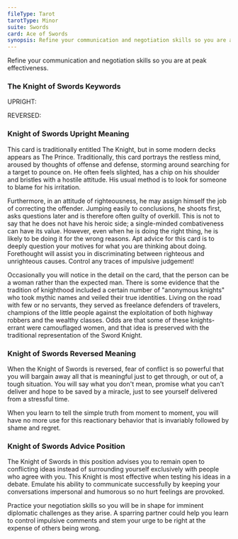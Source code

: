 ```yaml
---
fileType: Tarot
tarotType: Minor
suite: Swords
card: Ace of Swords
synopsis: Refine your communication and negotiation skills so you are at peak effectiveness.
---
```

Refine your communication and negotiation skills so you are at peak effectiveness.

### The Knight of Swords Keywords

UPRIGHT: 

REVERSED: 

### Knight of Swords Upright Meaning

This card is traditionally entitled The Knight, but in some modern decks appears as The Prince. Traditionally, this card portrays the restless mind, aroused by thoughts of offense and defense, storming around searching for a target to pounce on. He often feels slighted, has a chip on his shoulder and bristles with a hostile attitude. His usual method is to look for someone to blame for his irritation.

Furthermore, in an attitude of righteousness, he may assign himself the job of correcting the offender. Jumping easily to conclusions, he shoots first, asks questions later and is therefore often guilty of overkill. This is not to say that he does not have his heroic side; a single-minded combativeness can have its value. However, even when he is doing the right thing, he is likely to be doing it for the wrong reasons. Apt advice for this card is to deeply question your motives for what you are thinking about doing. Forethought will assist you in discriminating between righteous and unrighteous causes. Control any traces of impulsive judgement!

Occasionally you will notice in the detail on the card, that the person can be a woman rather than the expected man. There is some evidence that the tradition of knighthood included a certain number of "anonymous knights" who took mythic names and veiled their true identities. Living on the road with few or no servants, they served as freelance defenders of travelers, champions of the little people against the exploitation of both highway robbers and the wealthy classes. Odds are that some of these knights-errant were camouflaged women, and that idea is preserved with the traditional representation of the Sword Knight.

### Knight of Swords Reversed Meaning

When the Knight of Swords is reversed, fear of conflict is so powerful that you will bargain away all that is meaningful just to get through, or out of, a tough situation. You will say what you don't mean, promise what you can't deliver and hope to be saved by a miracle, just to see yourself delivered from a stressful time.

When you learn to tell the simple truth from moment to moment, you will have no more use for this reactionary behavior that is invariably followed by shame and regret.

### Knight of Swords Advice Position

The Knight of Swords in this position advises you to remain open to conflicting ideas instead of surrounding yourself exclusively with people who agree with you. This Knight is most effective when testing his ideas in a debate. Emulate his ability to communicate successfully by keeping your conversations impersonal and humorous so no hurt feelings are provoked.

Practice your negotiation skills so you will be in shape for imminent diplomatic challenges as they arise. A sparring partner could help you learn to control impulsive comments and stem your urge to be right at the expense of others being wrong.